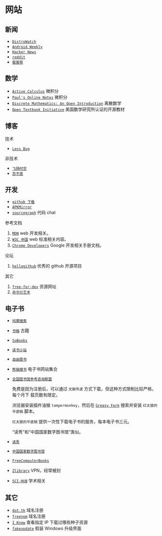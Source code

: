 # 网站

## 新闻

- [`DistroWatch`](https://distrowatch.com/)
- [`Android Weekly`](https://androidweekly.net/)
- [`Hacker News`](https://hackernews.cc/)
- [`reddit`](https://www.reddit.com/r/programming/)
- [`极客帮`](https://www.infoq.cn/)

## 数学

- [`Active Calculus`](https://activecalculus.org/) 微积分
- [`Paul's Online Notes`](https://tutorial.math.lamar.edu/) 微积分
- [`Discrete Mathematics: An Open Introduction`](https://discrete.openmathbooks.org/dmoi3/) 离散数学
- [`Open Textbook Initiative`](https://textbooks.aimath.org/textbooks/approved-textbooks/) 美国数学研究所认证的开源教材

## 博客

技术

- [`Less Bug`](https://www.less-bug.com/archives/)

非技术

- [`飞扬时空`](http://iyoung.ysepan.com/)
- [`苏不惑`](https://blog-susheng.vercel.app/#/)

## 开发

- [`github 下载`](https://d.serctl.com/)
- [`APKMirror`](https://www.apkmirror.com/)
- [`sourcegraph`](https://sourcegraph.com/) 代码 chat

参考文档

1. [`MDN`](https://developer.mozilla.org/) web 开发相关。
2. [`W3C 中国`](https://www.chinaw3c.org/) web 标准相关内容。
3. [`Chrome Developers`](https://developer.chrome.com/) Google 开发相关手册文档。

论坛

1. [`hellogithub`](https://hellogithub.com/) 优秀的 github 开源项目

其它

1. [`free-for-dev`](https://github.com/ripienaar/free-for-dev) 资源网址
2. [`命令行艺术`](https://github.com/jlevy/the-art-of-command-line)

## 电子书

- [`鸠摩搜索`](https://www.jiumodiary.com)
- [`书格`](https://new.shuge.org/) 古籍
- [`SoBooks`](https://sobooks.cc)
- [`读书小站`](https://ibooks.org.cn/)
- [`自由图书`](https://www.book5678.com/)
- [`熊猫搜书`](https://ebook.huzerui.com/) 电子书网站集合
- [`全国图书馆参考咨询联盟`](http://www.ucdrs.superlib.net/)

  免费是因为注册后，可以通过 `文献传递` 方式下载，但这种方式限制比较严格，每个月下
  载页数有限定。

  浏览器安装插件油猴 `tampermonkey`，然后在 [`Greasy Fork`](https://greasyfork.org/zh-CN) 搜索并安装 `红太狼的平底锅` 脚本。

  `红太狼的平底锅` 提供一次性下载电子书的服务，每本电子书三元。

  “读秀”和“中国国家数字图书馆”类似。

- [`读秀`](https://www.duxiu.com)
- [`中国国家数字图书馆`](http://www.nlc.cn/)
- [`FreeComputerBooks`](https://freecomputerbooks.com/)
- [`Zlibrary`](https://z-lib.id/) VPN，经常被封
- [`SCI-HUB`](https://sci-hub.se/) 学术相关

## 其它

- [`dot.tk`](http://www.dot.tk/) 域名注册
- [`freenom`](https://www.freenom.com/) 域名注册
- [`I Know`](https://iknowwhatyoudownload.com/) 查看指定 IP 下载过哪些种子资源
- [`fakeupdate`](https://fakeupdate.net/) 假装 Windows 升级界面
